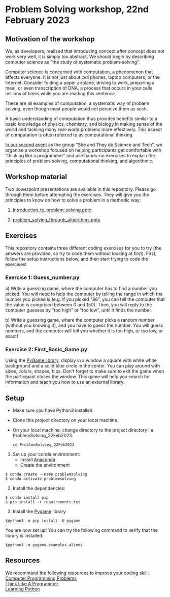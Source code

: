 # Problem Solving workshop, 22nd February 2023

## Motivation of the workshop
We, as developers, realized that introducing concept after concept does not work very well, it is simply too abstract. We should begin by describing computer science as "the study of systematic problem-solving".

Computer science is concerned with computation, a phenomenon that affects everyone. It is not just about cell phones, laptop computers, or the Internet. Consider folding a paper airplane, driving to work, preparing a meal, or even transcription of DNA, a process that occurs in your cells millions of times while you are reading this sentence.

These are all examples of computation, a systematic way of problem solving, even though most people would not perceive them as such.

A basic understanding of computation thus provides benefits similar to a basic knowledge of physics, chemistry, and biology in making sense of the world and tackling many real-world problems more effectively. This aspect of computation is often referred to as computational thinking.

[In our second event](https://stsquared.github.io/events/2023/02/20/second-event.html) as the group "She and They do Science and Tech", we organise a workshop focused on helping participants get comfortable with “thinking like a programmer” and use hands-on exercises to explain the principles of problem-solving, computational thinking, and algorithmic.

## Workshop material
Two powerpoint presentations are available in this repository. Please go through them before attempting the exercises. They will give you the principles to know on how to solve a problem in a methodic way:

1. [Introduction_to_problem_solving.pptx](https://github.com/STSTDSI/ProblemSolving_22Feb2023/blob/main/Introduction_to_problem_solving.pptx)
	
2. [problem_solving_through_algorithms.pptx](https://github.com/STSTDSI/ProblemSolving_22Feb2023/blob/main/problem_solving_through_algorithms.pptx)

## Exercises
This repository contains three different coding exercises for you to try (the answers are provided, so try to code them without looking at first).
First, follow the setup instructions below, and then start trying to code the exercises!

### Exercise 1: Guess_number.py
a) Write a guessing game, where the computer has to find a number you picked. You will need to help the computer by telling the range in which the number you picked is (e.g. if you picked "86", you can tell the computer that the value is comprised between 0 and 150). Then, you will reply to the computer guesses by "too high" or "too low", until it finds the number.

b) Write a guessing game, where the computer picks a random number (without you knowing it), and you have to guess the number. You will guess numbers, and the computer will tell you whether it is too high, or too low, or exact!

### Exercise 2: First_Basic_Game.py

Using the [PyGame library](https://www.pygame.org/docs/), display in a window a square with white white background and a solid blue circle in the center. You can play around with sizes, colors, shapes, flips. Don't forget to make sure to exit the game when the participant closes the window. This game will help you search for information and teach you how to use an external library.


## Setup
- Make sure you have Python3 installed
- Clone this project directory on your local machine. 
- On your local machine, change directory to the project directory  i.e. ProblemSolving_22Feb2023.
    
    ```cd ProblemSolving_22Feb2023```
    
1. Set up your conda environment:
	- Install [Anaconda](https://docs.anaconda.com/anaconda/install/index.html)
	- Create the environment
```
$ conda create --name problemsolving
$ conda activate problemsolving
```

2. Install the dependencies: 
```
$ conda install pip
$ pip install -r requirements.txt
```
  
3. Install the [Pygame](https://www.pygame.org/docs/) library
```
$python3 -m pip install -U pygame
```

You are now set up! You can try the following command to verify that the library is installed:

```
$python3 -m pygame.examples.aliens
```

## Resources
We recommand the following resources to improve your coding skill:\
[Computer Programming Problems](https://mathschallenge.net/links/programming)\
[Think Like A Programmer](https://www.pdfdrive.com/think-like-a-programmer-an-introduction-to-creative-problem-solving-e156859116.html)\
[Learning Python](https://learnpython.org)
